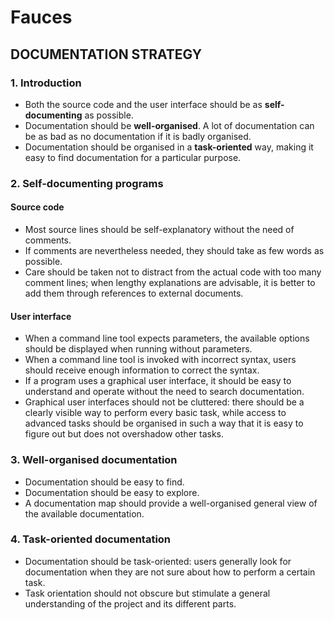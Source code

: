 # Fauces

## DOCUMENTATION STRATEGY

### 1. Introduction

* Both the source code and the user interface should be as **self-documenting** 
as possible.
* Documentation should be **well-organised**. A lot of documentation can be as
bad as no documentation if it is badly organised.
* Documentation should be organised in a **task-oriented** way, making it easy
to find documentation for a particular purpose.

### 2. Self-documenting programs

#### Source code

* Most source lines should be self-explanatory without the need of comments.
* If comments are nevertheless needed, they should take as few words as
possible.
* Care should be taken not to distract from the actual code with too many
comment lines; when lengthy explanations are advisable, it is better to add them
through references to external documents. 

#### User interface

* When a command line tool expects parameters, the available options should be
displayed when running without parameters.
* When a command line tool is invoked with incorrect syntax, users should
receive enough information to correct the syntax.
* If a program uses a graphical user interface, it should be easy to understand
and operate without the need to search documentation.
* Graphical user interfaces should not be cluttered: there should be a clearly
visible way to perform every basic task, while access to advanced tasks should
be organised in such a way that it is easy to figure out but does not overshadow
other tasks.

### 3. Well-organised documentation

* Documentation should be easy to find.
* Documentation should be easy to explore.
* A documentation map should provide a well-organised general view of the
available documentation.

### 4. Task-oriented documentation

* Documentation should be task-oriented: users generally look for documentation
when they are not sure about how to perform a certain task.
* Task orientation should not obscure but stimulate a general understanding of
the project and its different parts.

